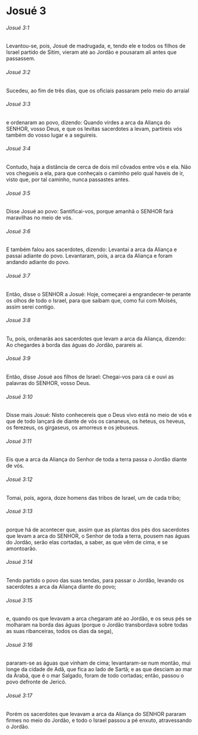 # Josué 3

###### Josué 3:1

Levantou-se, pois, Josué de madrugada, e, tendo ele e todos os filhos de Israel partido de Sitim, vieram até ao Jordão e pousaram ali antes que passassem.

###### Josué 3:2

Sucedeu, ao fim de três dias, que os oficiais passaram pelo meio do arraial

###### Josué 3:3

e ordenaram ao povo, dizendo: Quando virdes a arca da Aliança do SENHOR, vosso Deus, e que os levitas sacerdotes a levam, partireis vós também do vosso lugar e a seguireis.

###### Josué 3:4

Contudo, haja a distância de cerca de dois mil côvados entre vós e ela. Não vos chegueis a ela, para que conheçais o caminho pelo qual haveis de ir, visto que, por tal caminho, nunca passastes antes.

###### Josué 3:5

Disse Josué ao povo: Santificai-vos, porque amanhã o SENHOR fará maravilhas no meio de vós.

###### Josué 3:6

E também falou aos sacerdotes, dizendo: Levantai a arca da Aliança e passai adiante do povo. Levantaram, pois, a arca da Aliança e foram andando adiante do povo.

###### Josué 3:7

Então, disse o SENHOR a Josué: Hoje, começarei a engrandecer-te perante os olhos de todo o Israel, para que saibam que, como fui com Moisés, assim serei contigo.

###### Josué 3:8

Tu, pois, ordenarás aos sacerdotes que levam a arca da Aliança, dizendo: Ao chegardes à borda das águas do Jordão, parareis aí.

###### Josué 3:9

Então, disse Josué aos filhos de Israel: Chegai-vos para cá e ouvi as palavras do SENHOR, vosso Deus.

###### Josué 3:10

Disse mais Josué: Nisto conhecereis que o Deus vivo está no meio de vós e que de todo lançará de diante de vós os cananeus, os heteus, os heveus, os ferezeus, os girgaseus, os amorreus e os jebuseus.

###### Josué 3:11

Eis que a arca da Aliança do Senhor de toda a terra passa o Jordão diante de vós.

###### Josué 3:12

Tomai, pois, agora, doze homens das tribos de Israel, um de cada tribo;

###### Josué 3:13

porque há de acontecer que, assim que as plantas dos pés dos sacerdotes que levam a arca do SENHOR, o Senhor de toda a terra, pousem nas águas do Jordão, serão elas cortadas, a saber, as que vêm de cima, e se amontoarão.

###### Josué 3:14

Tendo partido o povo das suas tendas, para passar o Jordão, levando os sacerdotes a arca da Aliança diante do povo;

###### Josué 3:15

e, quando os que levavam a arca chegaram até ao Jordão, e os seus pés se molharam na borda das águas (porque o Jordão transbordava sobre todas as suas ribanceiras, todos os dias da sega),

###### Josué 3:16

pararam-se as águas que vinham de cima; levantaram-se num montão, mui longe da cidade de Adã, que fica ao lado de Sartã; e as que desciam ao mar da Arabá, que é o mar Salgado, foram de todo cortadas; então, passou o povo defronte de Jericó.

###### Josué 3:17

Porém os sacerdotes que levavam a arca da Aliança do SENHOR pararam firmes no meio do Jordão, e todo o Israel passou a pé enxuto, atravessando o Jordão.

